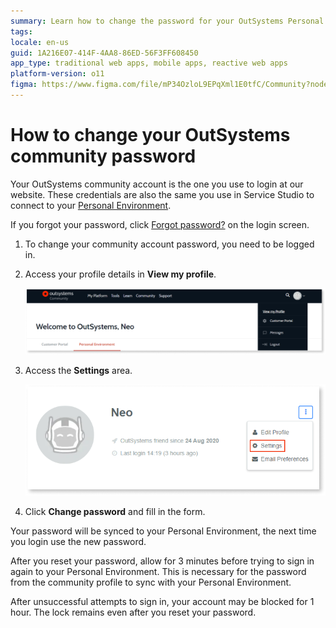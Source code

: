 ```yaml
---
summary: Learn how to change the password for your OutSystems Personal Environment and community account.
tags:
locale: en-us
guid: 1A216E07-414F-4AA8-86ED-56F3FF608450
app_type: traditional web apps, mobile apps, reactive web apps
platform-version: o11
figma: https://www.figma.com/file/mP34OzloL9EPqXml1E0tfC/Community?node-id=1002:334
---
```


# How to change your OutSystems community password

Your OutSystems community account is the one you use to login at our website. These credentials are also the same you use in Service Studio to connect to your [Personal Environment](https://www.outsystems.com/Portal/Trial_Portal).

<div class="info" markdown="1">

If you forgot your password, click [Forgot password?](http://www.outsystems.com/home/RequestPassword.aspx) on the login screen.

</div>

1. To change your community account password, you need to be logged in.
1. Access your profile details in **View my profile**.

    ![Screenshot showing the 'View my profile' option in the OutSystems Community user menu.](images/change-community-pw-profile.png "OutSystems Community Profile Access")

1. Access the **Settings** area.

    ![Screenshot highlighting the 'Settings' option in the OutSystems Community profile.](images/change-community-pw-settings.png "OutSystems Profile Settings")
    
1. Click **Change password** and fill in the form.

Your password will be synced to your Personal Environment, the next time you login use the new password.

<div class="info" markdown="1">


After you reset your password, allow for 3 minutes before trying to sign in again to your Personal Environment. This is necessary for the password from the community profile to sync with your Personal Environment.

After unsuccessful attempts to sign in, your account may be blocked for 1 hour. The lock remains even after you reset your password.

</div>
    
